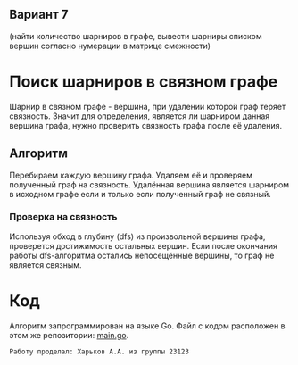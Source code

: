## Вариант 7
(найти количество шарниров в графе, вывести шарниры списком вершин согласно нумерации в матрице смежности)

# Поиск шарниров в связном графе
Шарнир в связном графе - вершина, при удалении которой граф теряет связность. Значит для определения, является ли шарниром данная вершина графа, нужно проверить связность графа после её удаления.

## Алгоритм
Перебираем каждую вершину графа. Удаляем её и проверяем полученный граф на связность. Удалённая вершина является шарниром в исходном графе если и только если полученный граф не связный.

### Проверка на связность
Используя обход в глубину (dfs) из произвольной вершины графа, проверется достижимость остальных вершин. Если после окончания работы dfs-алгоритма остались непосещённые вершины, то граф не является связным.

# Код
Алгоритм запрограммирован на языке Go. Файл с кодом расположен в этом же репозитории: [main.go](https://github.com/AlKharkov/nsu.programming.2024/blob/main/graphs%26algorithms/main.go).

```Работу проделал: Харьков А.А. из группы 23123 ```
